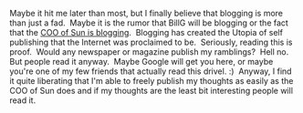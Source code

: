 Maybe it hit me later than most, but I finally believe that blogging is
more than just a fad.  Maybe it is the rumor that BillG will be blogging
or the fact that the [COO of Sun is
blogging](http://blogs.sun.com/roller/page/jonathan/).  Blogging has
created the Utopia of self publishing that the Internet was proclaimed
to be.  Seriously, reading this is proof.  Would any newspaper or
magazine publish my ramblings?  Hell no.  But people read it anyway. 
Maybe Google will get you here, or maybe you're one of my few friends
that actually read this drivel. :)  Anyway, I find it quite liberating
that I'm able to freely publish my thoughts as easily as the COO of Sun
does and if my thoughts are the least bit interesting people will read
it.
